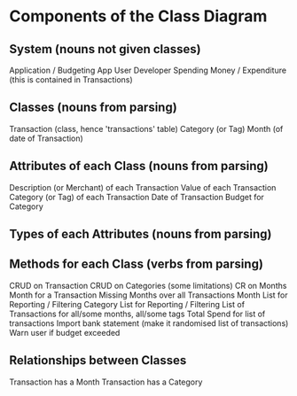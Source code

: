 # Components of the Class Diagram

## System (nouns not given classes)
Application / Budgeting App
User
Developer
Spending
Money / Expenditure (this is contained in Transactions)

## Classes (nouns from parsing)
Transaction (class, hence 'transactions' table)
Category (or Tag)
Month (of date of Transaction)

## Attributes of each Class (nouns from parsing)
Description (or Merchant) of each Transaction
Value of each Transaction
Category (or Tag) of each Transaction
Date of Transaction
Budget for Category


## Types of each Attributes (nouns from parsing)

## Methods for each Class (verbs from parsing)
CRUD on Transaction
CRUD on Categories (some limitations)
CR on Months
Month for a Transaction
Missing Months over all Transactions
Month List for Reporting / Filtering
Category List for Reporting / Filtering
List of Transactions for all/some months, all/some tags
Total Spend for list of transactions
Import bank statement (make it randomised list of transactions)
Warn user if budget exceeded

## Relationships between Classes
Transaction has a Month
Transaction has a Category
